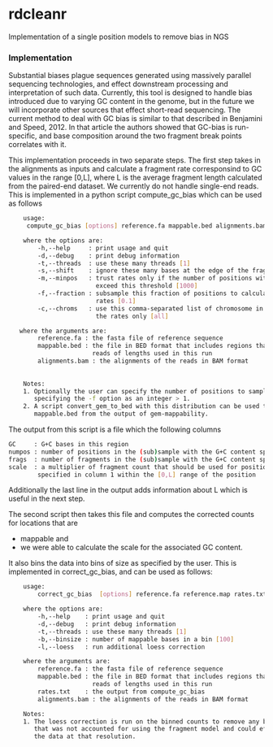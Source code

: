 # rdcleanr
Implementation of a single position models to remove bias in NGS

### Implementation
Substantial biases plague sequences generated using massively parallel sequencing technologies, and effect downstream processing and interpretation of such data. Currently, this tool is designed to handle bias introduced due to varying GC content in the genome, but in the future we will incorporate other sources that effect short-read sequencing. The current method to deal with GC bias is similar to that described in Benjamini and Speed, 2012. In that article the authors showed that GC-bias is run-specific, and base composition around the two fragment break points correlates with it.    

This implementation proceeds in two separate steps. The first step takes in the alignments as inputs and calculate a fragment rate corresponsind to GC values in the range [0,L], where L is the average fragment length calculated from the paired-end dataset. We currently do not handle single-end reads. This is implemented in a python script compute_gc_bias which can be used as follows

```bash
    usage:
     compute_gc_bias [options] reference.fa mappable.bed alignments.bam

    where the options are:
        -h,--help     : print usage and quit
        -d,--debug    : print debug information
        -t,--threads  : use these many threads [1]
        -s,--shift    : ignore these many bases at the edge of the fragments [0]
        -m,--minpos   : trust rates only if the number of positions with GC value
                        exceed this threshold [1000]
        -f,--fraction : subsample this fraction of positions to calculate the 
                        rates [0.1]
        -c,--chroms   : use this comma-separated list of chromosome in calculating
                        the rates only [all]

   where the arguments are:
        reference.fa : the fasta file of reference sequence
        mappable.bed : the file in BED format that includes regions that are mappable 
                       reads of lengths used in this run
        alignments.bam : the alignments of the reads in BAM format 
        
        
    Notes:
    1. Optionally the user can specify the number of positions to sample by
       specifying the -f option as an integer > 1.
    2. A script convert_gem_to_bed with this distribution can be used to generate 
       mappable.bed from the output of gem-mappability.
```

The output from this script is a file which the following columns
```bash
GC     : G+C bases in this region
numpos : number of positions in the (sub)sample with the G+C content specified in column 1
frags  : number of fragments in the (sub)sample with the G+C content specified in column 1
scale  : a multiplier of fragment count that should be used for positions with the G+C content 
        specified in column 1 within the [0,L] range of the position
```
Additionally the last line in the output adds information about L which is useful in the next step.

The second script then takes this file and computes the corrected counts for locations that are 
- mappable and 
- we were able to calculate the scale for the associated GC content.

It also bins the data into bins of size as specified by the user. This is implemented in correct_gc_bias, and can be used as follows:

```bash
    usage:
        correct_gc_bias  [options] reference.fa reference.map rates.txt alignments.bam

    where the options are:
        -h,--help    : print usage and quit
        -d,--debug   : print debug information
        -t,--threads : use these many threads [1]
        -b,--binsize : number of mappable bases in a bin [100]
        -l,--loess   : run additional loess correction 

    where the arguments are:
        reference.fa : the fasta file of reference sequence
        mappable.bed : the file in BED format that includes regions that are mappable 
                       reads of lengths used in this run
        rates.txt    : the output from compute_gc_bias
        alignments.bam : the alignments of the reads in BAM format 

    Notes:
    1. The loess correction is run on the binned counts to remove any bias
       that was not accounted for using the fragment model and could effect
       the data at that resolution.
```

